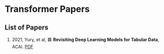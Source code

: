 # Transformer Papers
## List of Papers
1. 2021, Yury, et al,  🟥 **Revisiting Deep Learning Models for Tabular Data**, ACAI. <a href="PD_Papers/Transformer-PD/Transformer
/2021_Yorish et al_NeuroIPS_Revisiting Deep Learning Models for Tabular Data.pdf">PDF</a>
